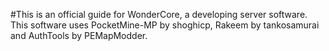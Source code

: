 #This is an official guide for WonderCore, a developing server software.
This software uses PocketMine-MP by shoghicp, Rakeem by tankosamurai and AuthTools by PEMapModder.
